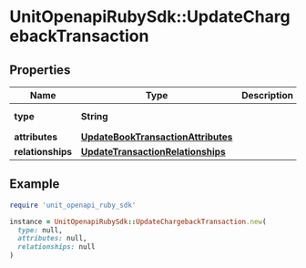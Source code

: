 # UnitOpenapiRubySdk::UpdateChargebackTransaction

## Properties

| Name | Type | Description | Notes |
| ---- | ---- | ----------- | ----- |
| **type** | **String** |  | [default to &#39;chargebackTransaction&#39;] |
| **attributes** | [**UpdateBookTransactionAttributes**](UpdateBookTransactionAttributes.md) |  |  |
| **relationships** | [**UpdateTransactionRelationships**](UpdateTransactionRelationships.md) |  | [optional] |

## Example

```ruby
require 'unit_openapi_ruby_sdk'

instance = UnitOpenapiRubySdk::UpdateChargebackTransaction.new(
  type: null,
  attributes: null,
  relationships: null
)
```

